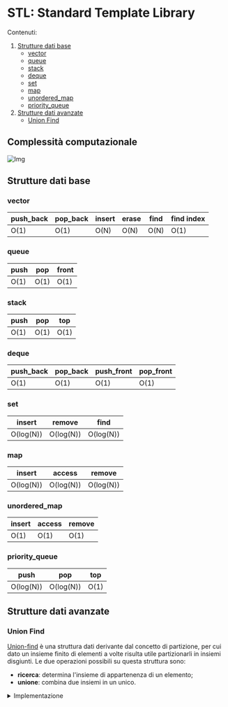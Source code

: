 # STL: Standard Template Library

Contenuti:
1. [Strutture dati base](#strutture-dati-base)
    - [vector](#vector)
    - [queue](#queue)
    - [stack](#stack)
    - [deque](#deque)
    - [set](#set)
    - [map](#map)
    - [unordered_map](#unordered_map)
    - [priority_queue](#priority_queue)
2. [Strutture dati avanzate](#strutture-dati-avanzate)
    - [Union Find](#union-find)
    
## Complessità computazionale

![Img](https://italiancoders.it/wp-content/uploads/2017/12/complessita-computazionale-1920x1150.png)

## Strutture dati base

### vector

| push_back | pop_back | insert | erase | find | find index |
|-|-|-|-|-|-|
| O(1) | O(1) | O(N) | O(N) | O(N) | O(1) |

### queue

| push | pop | front |
|-|-|-|
|O(1)|O(1)|O(1)|

### stack

| push | pop | top |
|-|-|-|
|O(1)|O(1)|O(1)|

### deque

| push_back | pop_back | push_front | pop_front |
|-|-|-|-|
|O(1)|O(1)|O(1)|O(1)|

### set

| insert | remove | find |
|-|-|-|
| O(log(N)) | O(log(N)) | O(log(N)) |

### map

| insert | access | remove |
|-|-|-|
| O(log(N)) | O(log(N)) | O(log(N)) |

### unordered_map

| insert | access | remove |
|-|-|-|
| O(1) | O(1) | O(1) |

### priority_queue

| push | pop | top |
|-|-|-|
|O(log(N))|O(log(N))|O(1)|

## Strutture dati avanzate

### Union Find

[Union-find](https://en.wikipedia.org/wiki/Disjoint-set_data_structure) è una struttura dati derivante dal concetto di partizione, per cui dato un insieme finito di elementi a volte risulta utile partizionarli in insiemi disgiunti. Le due operazioni possibili su questa struttura sono:
- **ricerca**: determina l'insieme di appartenenza di un elemento;
- **unione**: combina due insiemi in un unico.

<details>
<summary>Implementazione</summary>

```cpp
class UF {
  int *id, cnt, *sz;
  public:
UF(int N) {
    cnt = N; id = new int[N]; sz = new int[N];
    for (int i = 0; i<N; i++)  id[i] = i, sz[i] = 1; }
~UF() { delete[] id; delete[] sz; }
int find(int p) {
    int root = p;
    while (root != id[root])	root = id[root];
    while (p != root) { int newp = id[p]; id[p] = root; p = newp; }
    return root;
}
void merge(int x, int y) {
    int i = find(x); int j = find(y); if (i == j) return;
    if (sz[i] < sz[j]) { id[i] = j, sz[j] += sz[i]; }
    else { id[j] = i, sz[i] += sz[j]; }
    cnt--;
}
bool connected(int x, int y) { return find(x) == find(y); }
int count() { return cnt; }
};
```
Presa da [qui](https://github.com/kartikkukreja/blog-codes/blob/master/src/Union%20Find%20(Disjoint%20Set)%20Data%20Structure.cpp).

</details>